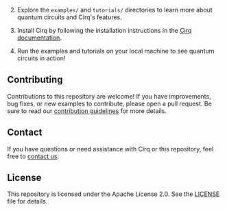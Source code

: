 
2. Explore the `examples/` and `tutorials/` directories to learn more about quantum circuits and Cirq's features.

3. Install Cirq by following the installation instructions in the [Cirq documentation](https://cirq.readthedocs.io/en/stable/install.html).

4. Run the examples and tutorials on your local machine to see quantum circuits in action!

## Contributing

Contributions to this repository are welcome! If you have improvements, bug fixes, or new examples to contribute, please open a pull request. Be sure to read our [contribution guidelines](CONTRIBUTING.md) for more details.

## Contact

If you have questions or need assistance with Cirq or this repository, feel free to [contact us](mailto:your-email@example.com).

## License

This repository is licensed under the Apache License 2.0. See the [LICENSE](LICENSE) file for details.
